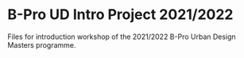 # B-Pro UD Intro Project 2021/2022
Files for introduction workshop of the 2021/2022 B-Pro Urban Design Masters programme.
